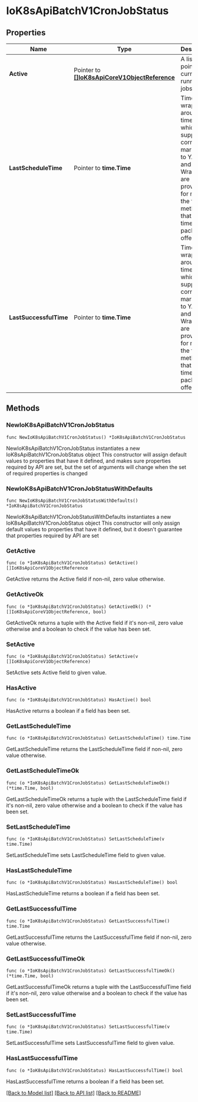 # IoK8sApiBatchV1CronJobStatus

## Properties

Name | Type | Description | Notes
------------ | ------------- | ------------- | -------------
**Active** | Pointer to [**[]IoK8sApiCoreV1ObjectReference**](IoK8sApiCoreV1ObjectReference.md) | A list of pointers to currently running jobs. | [optional] 
**LastScheduleTime** | Pointer to **time.Time** | Time is a wrapper around time.Time which supports correct marshaling to YAML and JSON.  Wrappers are provided for many of the factory methods that the time package offers. | [optional] 
**LastSuccessfulTime** | Pointer to **time.Time** | Time is a wrapper around time.Time which supports correct marshaling to YAML and JSON.  Wrappers are provided for many of the factory methods that the time package offers. | [optional] 

## Methods

### NewIoK8sApiBatchV1CronJobStatus

`func NewIoK8sApiBatchV1CronJobStatus() *IoK8sApiBatchV1CronJobStatus`

NewIoK8sApiBatchV1CronJobStatus instantiates a new IoK8sApiBatchV1CronJobStatus object
This constructor will assign default values to properties that have it defined,
and makes sure properties required by API are set, but the set of arguments
will change when the set of required properties is changed

### NewIoK8sApiBatchV1CronJobStatusWithDefaults

`func NewIoK8sApiBatchV1CronJobStatusWithDefaults() *IoK8sApiBatchV1CronJobStatus`

NewIoK8sApiBatchV1CronJobStatusWithDefaults instantiates a new IoK8sApiBatchV1CronJobStatus object
This constructor will only assign default values to properties that have it defined,
but it doesn't guarantee that properties required by API are set

### GetActive

`func (o *IoK8sApiBatchV1CronJobStatus) GetActive() []IoK8sApiCoreV1ObjectReference`

GetActive returns the Active field if non-nil, zero value otherwise.

### GetActiveOk

`func (o *IoK8sApiBatchV1CronJobStatus) GetActiveOk() (*[]IoK8sApiCoreV1ObjectReference, bool)`

GetActiveOk returns a tuple with the Active field if it's non-nil, zero value otherwise
and a boolean to check if the value has been set.

### SetActive

`func (o *IoK8sApiBatchV1CronJobStatus) SetActive(v []IoK8sApiCoreV1ObjectReference)`

SetActive sets Active field to given value.

### HasActive

`func (o *IoK8sApiBatchV1CronJobStatus) HasActive() bool`

HasActive returns a boolean if a field has been set.

### GetLastScheduleTime

`func (o *IoK8sApiBatchV1CronJobStatus) GetLastScheduleTime() time.Time`

GetLastScheduleTime returns the LastScheduleTime field if non-nil, zero value otherwise.

### GetLastScheduleTimeOk

`func (o *IoK8sApiBatchV1CronJobStatus) GetLastScheduleTimeOk() (*time.Time, bool)`

GetLastScheduleTimeOk returns a tuple with the LastScheduleTime field if it's non-nil, zero value otherwise
and a boolean to check if the value has been set.

### SetLastScheduleTime

`func (o *IoK8sApiBatchV1CronJobStatus) SetLastScheduleTime(v time.Time)`

SetLastScheduleTime sets LastScheduleTime field to given value.

### HasLastScheduleTime

`func (o *IoK8sApiBatchV1CronJobStatus) HasLastScheduleTime() bool`

HasLastScheduleTime returns a boolean if a field has been set.

### GetLastSuccessfulTime

`func (o *IoK8sApiBatchV1CronJobStatus) GetLastSuccessfulTime() time.Time`

GetLastSuccessfulTime returns the LastSuccessfulTime field if non-nil, zero value otherwise.

### GetLastSuccessfulTimeOk

`func (o *IoK8sApiBatchV1CronJobStatus) GetLastSuccessfulTimeOk() (*time.Time, bool)`

GetLastSuccessfulTimeOk returns a tuple with the LastSuccessfulTime field if it's non-nil, zero value otherwise
and a boolean to check if the value has been set.

### SetLastSuccessfulTime

`func (o *IoK8sApiBatchV1CronJobStatus) SetLastSuccessfulTime(v time.Time)`

SetLastSuccessfulTime sets LastSuccessfulTime field to given value.

### HasLastSuccessfulTime

`func (o *IoK8sApiBatchV1CronJobStatus) HasLastSuccessfulTime() bool`

HasLastSuccessfulTime returns a boolean if a field has been set.


[[Back to Model list]](../README.md#documentation-for-models) [[Back to API list]](../README.md#documentation-for-api-endpoints) [[Back to README]](../README.md)


